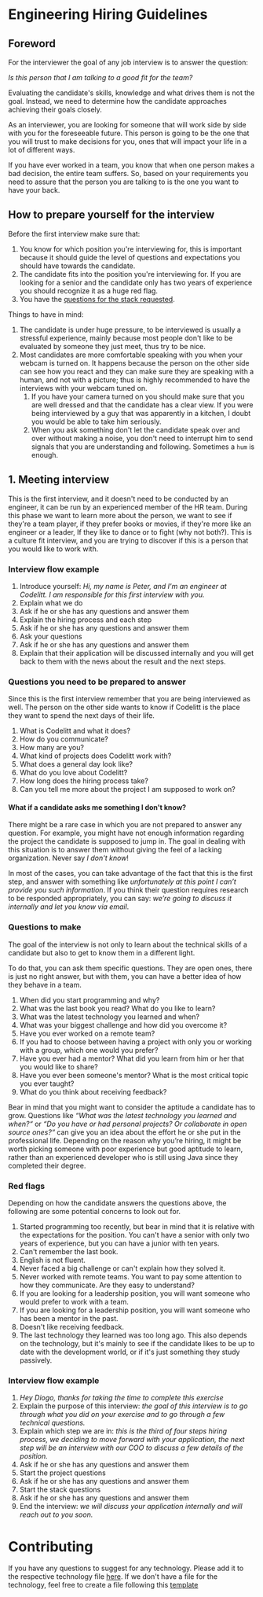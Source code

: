 # Engineering Hiring Guidelines

## Foreword

For the interviewer the goal of any job interview is to answer the question:

_Is this person that I am talking to a good fit for the team?_

Evaluating the candidate's skills, knowledge and what drives them is not the goal. Instead, we need to determine how the candidate approaches achieving their goals closely.

As an interviewer, you are looking for someone that will work side by side with you for the foreseeable future. This person is going to be the one that you will trust to make decisions for you, ones that will impact your life in a lot of different ways.

If you have ever worked in a team, you know that when one person makes a bad decision, the entire team suffers. So, based on your requirements you need to assure that the person you are talking to is the one you want to have your back.

## How to prepare yourself for the interview

Before the first interview make sure that:

1. You know for which position you're interviewing for, this is important because it should guide the level of questions and expectations you should have towards the candidate.
2. The candidate fits into the position you're interviewing for. If you are looking for a senior and the candidate only has two years of experience you should recognize it as a huge red flag.
3. You have the [questions for the stack requested](https://github.com/codelittinc/engineering-hiring/tree/master/questions).

Things to have in mind:

1. The candidate is under huge pressure, to be interviewed is usually a stressful experience, mainly because most people don't like to be evaluated by someone they just meet, thus try to be nice.
2. Most candidates are more comfortable speaking with you when your webcam is turned on. It happens because the person on the other side can see how you react and they can make sure they are speaking with a human, and not with a picture; thus is highly recommended to have the interviews with your webcam tuned on.
    1. If you have your camera turned on you should make sure that you are well dressed and that the candidate has a clear view. If you were being interviewed by a guy that was apparently in a kitchen, I doubt you would be able to take him seriously.
    2. When you ask something don't let the candidate speak over and over without making a noise, you don't need to interrupt him to send signals that you are understanding and following. Sometimes a `hum` is enough.

## 1. Meeting interview

This is the first interview, and it doesn't need to be conducted by an engineer, it can be run by an experienced member of the HR team. During this phase we want to learn more about the person, we want to see if they're a team player, if they prefer books or movies, if they're more like an engineer or a leader, If they like to dance or to fight (why not both?). This is a culture fit interview, and you are trying to discover if this is a person that you would like to work with.

### Interview flow example

1. Introduce yourself: _Hi, my name is Peter, and I'm an engineer at Codelitt. I am responsible for this first interview with you._
2. Explain what we do
3. Ask if he or she has any questions and answer them
4. Explain the hiring process and each step
5. Ask if he or she has any questions and answer them
6. Ask your questions
7. Ask if he or she has any questions and answer them
8. Explain that their application will be discussed internally and you will get back to them with the news about the result and the next steps.

### Questions you need to be prepared to answer

Since this is the first interview remember that you are being interviewed as well. The person on the other side wants to know if Codelitt is the place they want to spend the next days of their life.

1. What is Codelitt and what it does?
3. How do you communicate?
4. How many are you?
5. What kind of projects does Codelitt work with?
6. What does a general day look like?
7. What do you love about Codelitt?
8. How long does the hiring process take?
9. Can you tell me more about the project I am supposed to work on?

#### What if a candidate asks me something I don't know?

There might be a rare case in which you are not prepared to answer any question. For example, you might have not enough information regarding the project the candidate is supposed to jump in. The goal in dealing with this situation is to answer them without giving the feel of a lacking organization. Never say _I don't know_!

In most of the cases, you can take advantage of the fact that this is the first step, and answer with something like _unfortunately at this point I can’t provide you such information_. If you think their question requires research to be responded appropriately, you can say: _we’re going to discuss it internally and let you know via email_.

### Questions to make

The goal of the interview is not only to learn about the technical skills of a candidate but also to get to know them in a different light.

To do that, you can ask them specific questions. They are open ones, there is just no right answer, but with them, you can have a better idea of how they behave in a team.

1. When did you start programming and why?
2. What was the last book you read? What do you like to learn?
3. What was the latest technology you learned and when?
4. What was your biggest challenge and how did you overcome it?
5. Have you ever worked on a remote team?
6. If you had to choose between having a project with only you or working with a group, which one would you prefer?
7. Have you ever had a mentor? What did you learn from him or her that you would like to share?
8. Have you ever been someone's mentor? What is the most critical topic you ever taught?
9. What do you think about receiving feedback?

Bear in mind that you might want to consider the aptitude a candidate has to grow. Questions like _“What was the latest technology you learned and when?“_ or _“Do you have or had personal projects? Or collaborate in open source ones?“_ can give you an idea about the effort he or she put in the professional life. Depending on the reason why you’re hiring, it might be worth picking someone with poor experience but good aptitude to learn, rather than an experienced developer who is still using Java since they completed their degree.

### Red flags

Depending on how the candidate answers the questions above, the following are some potential concerns to look out for.

1. Started programming too recently, but bear in mind that it is relative with the expectations for the position. You can't have a senior with only two years of experience, but you can have a junior with ten years.
2. Can't remember the last book.
3. English is not fluent.
4. Never faced a big challenge or can't explain how they solved it.
5. Never worked with remote teams. You want to pay some attention to how they communicate. Are they easy to understand?
6. If you are looking for a leadership position, you will want someone who would prefer to work with a team.
7. If you are looking for a leadership position, you will want someone who has been a mentor in the past.
8. Doesn't like receiving feedback.
9. The last technology they learned was too long ago. This also depends on the technology, but it's mainly to see if the candidate likes to be up to date with the development world, or if it's just something they study passively.


### Interview flow example

1. _Hey Diogo, thanks for taking the time to complete this exercise_
2. Explain the purpose of this interview: _the goal of this interview is to go through what you did on your exercise and to go through a few technical questions._
3. Explain which step we are in: _this is the third of four steps hiring process, we deciding to move forward with your application, the next step will be an interview with our COO to discuss a few details of the position._
4. Ask if he or she has any questions and answer them
5. Start the project questions
6. Ask if he or she has any questions and answer them
7. Start the stack questions
8. Ask if he or she has any questions and answer them
9. End the interview: _we will discuss your application internally and will reach out to you soon._

# Contributing

If you have any questions to suggest for any technology. Please add it to the respective technology file [here](https://github.com/codelittinc/engineering-hiring/tree/master/questions). If we don't have a file for the technology, feel free to create a file following this [template](https://github.com/codelittinc/engineering-hiring/tree/master/questions/Template.md)
